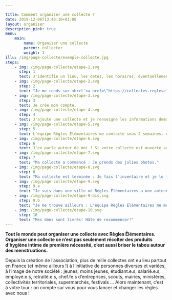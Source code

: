 ```yaml
---

title: Comment organiser une collecte ?
date: 2019-12-06T13:48:10+01:00
layout: organiser
description_pink: true
menu: 
    main:
        name: Organiser une collecte
        parent: collecter
        weight: 1
illu: /img/page-collecte/exemple-collecte.jpg
steps: 
    - img: /img/page-collecte/etape-1.svg
      step: 1
      text: J'identifie un lieu, les dates, les horaires, éventuellement des coéquipier.e.s.
    - img: /img/page-collecte/etape-2.svg
      step: 2
      text: "Je me rends sur <br>l'<a href=\"https://collectes.regleselementaires.com/\" target=\"_blank\" onclick=\"gtag('event', 'clicOrganiserCollecte', {'event_category': 'Collecte','event_label': 'bouton_step_2'});\">espace collecte Règles Élémentaires</a>."
    - img: /img/page-collecte/etape-3.svg
      step: 3
      text: Je crée mon compte.
    - img: /img/page-collecte/etape-4.svg
      step: 4
      text: J'ajoute une collecte et je renseigne les informations demandées (au moins 2 semaines avant le début de ma collecte).
    - img: /img/page-collecte/etape-5.svg
      step: 5
      text: L'équipe Règles Élémentaires me contacte sous 2 semaines. Après validation de ma collecte, je reçois le kit collecte par mail.
    - img: /img/page-collecte/etape-6.svg
      step: 6
      text: J'en parle autour de moi ! Si votre collecte est ouverte au public, nous communiquerons dessus également.
    - img: /img/page-collecte/etape-7.svg
      step: 7
      text: "Ma collecte a commencé : Je prends des jolies photos."
    - img: /img/page-collecte/etape-8.svg
      step: 8
      text: "Ma collecte est terminée : Je fais l'inventaire et je le transmets avec les photos."
    - img: /img/page-collecte/etape-9.svg
      step: 9.a
      text: "Je suis dans une ville où Règles Élémentaires a une antenne : L'équipe Règles Élémentaires vient récupérer mes dons."
    - img: /img/page-collecte/etape-9-bis.svg
      step: 9.b
      text: "Je me trouve ailleurs : L'équipe Règles Élémentaires me met en relation avec un partenaire redistributeur de son réseau."
    - img: /img/page-collecte/etape-10.svg
      step: 10
      text: "Mes dons sont livrés! Hâte de recommencer!"
---
```

**Tout le monde peut organiser une collecte avec Règles Élémentaires. Organiser une collecte ce n’est pas seulement récolter des produits d’hygiène intime de première nécessité, c’est aussi briser le tabou autour des menstruations.**

Depuis la création de l’association, plus de mille collectes ont eu lieu partout en France (et même ailleurs !) à l’initiative de personnes diverses et variées, à l’image de notre société : jeunes, moins jeunes, étudiant.e.s, salarié.e.s, employé.e.s, retraité.e.s, chef.fe.s d’entreprises, scouts, mairies, ministères, collectivités territoriales, supermarchés, festivals … Alors maintenant, c’est à votre tour : on compte sur vous pour vous lancer et changer les règles avec nous ! 

